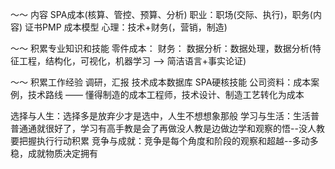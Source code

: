 ～～ 内容
SPA成本(核算、管控、预算、分析)
职业：职场(交际、执行)，职务(内容)
证书PMP
成本模型
心理：技术+财务(，营销，制造)



～～ 积累专业知识和技能
零件成本：
财务：
数据分析：数据处理，数据分析(特征工程，结构化，可视化，机器学习 --> 简洁语言+事实论证)



～～ 积累工作经验
调研，汇报
技术成本数据库
SPA硬核技能
公司资料：成本案例，技术路线 —— 懂得制造的成本工程师，技术设计、制造工艺转化为成本





选择与人生：选择多是放弃少才是选中，人生不想想象那般
学习与生活：生活普普通通就很好了，学习有高手教是会了再做没人教是边做边学和观察的悟--没人教要把握执行行动积累
竞争与成就：竞争是每个角度和阶段的观察和超越--多动多稳，成就物质决定拥有